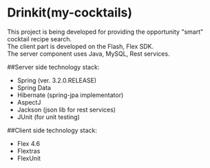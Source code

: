 Drinkit(my-cocktails)
============
This project is being developed for providing the opportunity "smart" cocktail recipe search.  
The client part is developed on the Flash, Flex SDK.  
The server component uses Java, MySQL, Rest services.

##Server side technology stack:
* Spring (ver. 3.2.0.RELEASE)
* Spring Data
* Hibernate (spring-jpa implementator)
* AspectJ
* Jackson (json lib for rest services)
* JUnit (for unit testing)

##Client side technology stack:
* Flex 4.6
* Flextras
* FlexUnit
